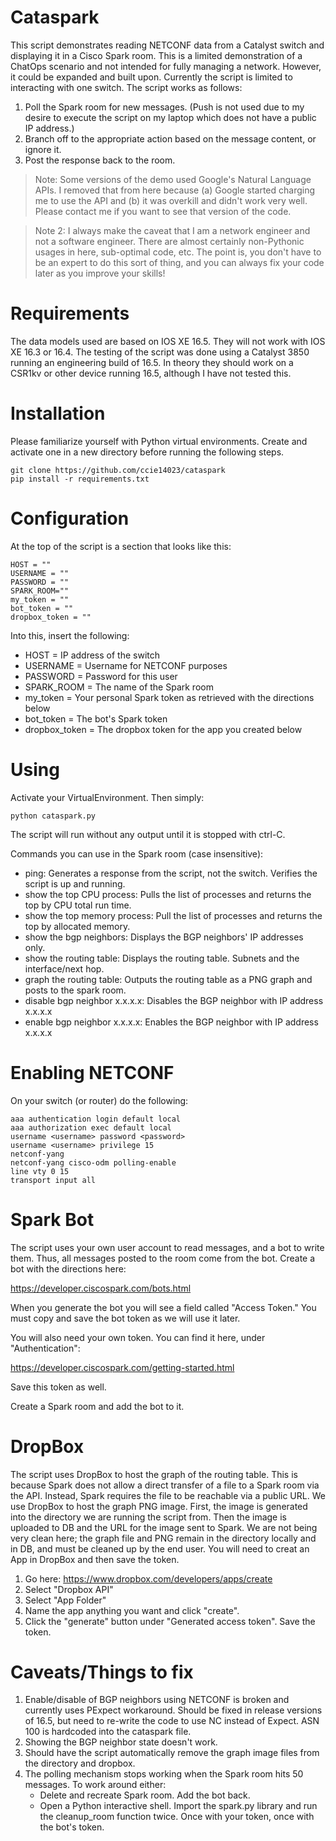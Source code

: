 Cataspark
=======

This script demonstrates reading NETCONF data from a Catalyst switch and displaying it in a Cisco Spark room.  This is a limited demonstration of a ChatOps scenario  and not intended for fully managing a network.  However, it could be expanded and built upon.  Currently the script is limited to interacting with one switch.  The script works as follows:

1.  Poll the Spark room for new messages.  (Push is not used due to my desire to execute the script on my laptop which does not have a public IP address.)
2.  Branch off to the appropriate action based on the message content, or ignore it.
3.  Post the response back to the room.

>  Note:  Some versions of the demo used Google's Natural Language APIs.  I removed that from here because (a) Google started charging me to use the API and (b) it was overkill and didn't work very well.  Please contact me if you want to see that version of the code.

>  Note 2:  I always make the caveat that I am a network engineer and not a software engineer.  There are almost certainly non-Pythonic usages in here, sub-optimal code, etc.  The point is, you don't have to be an expert to do this sort of thing, and you can always fix your code later as you improve your skills!

# Requirements
The data models used are based on IOS XE 16.5.  They will not work with IOS XE 16.3 or 16.4.  The testing of the script was done using a Catalyst 3850 running an engineering build of 16.5.  In theory they should work on a CSR1kv or other device running 16.5, although I have not tested this.

# Installation

Please familiarize yourself with Python virtual environments.  Create and activate one in a new directory before running the following steps.

```
git clone https://github.com/ccie14023/cataspark
pip install -r requirements.txt
```

# Configuration

At the top of the script is a section that looks like this:

```
HOST = ""
USERNAME = ""
PASSWORD = ""
SPARK_ROOM=""
my_token = ""
bot_token = ""
dropbox_token = ""
```

Into this, insert the following:

* HOST = IP address of the switch
* USERNAME = Username for NETCONF purposes
* PASSWORD = Password for this user
* SPARK_ROOM = The name of the Spark room 
* my_token = Your personal Spark token as retrieved with the directions below
* bot_token = The bot's Spark token
* dropbox_token = The dropbox token for the app you created below

#  Using

Activate your VirtualEnvironment.  Then simply:

```
python cataspark.py
```
The script will run without any output until it is stopped with ctrl-C.

Commands you can use in the Spark room (case insensitive):

* ping:  Generates a response from the script, not the switch.  Verifies the script is up and running.
* show the top CPU process:  Pulls the list of processes and returns the top by CPU total run time.
* show the top memory process:  Pull the list of processes and returns the top by allocated memory.
* show the bgp neighbors:  Displays the BGP neighbors' IP addresses only.
* show the routing table:  Displays the routing table.  Subnets and the interface/next hop.
* graph the routing table:  Outputs the routing table as a PNG graph and posts to the spark room.
* disable bgp neighbor x.x.x.x:  Disables the BGP neighbor with IP address x.x.x.x
* enable bgp neighbor x.x.x.x:  Enables the BGP neighbor with IP address x.x.x.x

# Enabling NETCONF

On your switch (or router) do the following:

```
aaa authentication login default local
aaa authorization exec default local
username <username> password <password>
username <username> privilege 15
netconf-yang
netconf-yang cisco-odm polling-enable
line vty 0 15
transport input all
```

# Spark Bot

The script uses your own user account to read messages, and a bot to write them.  Thus, all messages posted to the room come from the bot.  Create a bot with the directions here:

https://developer.ciscospark.com/bots.html

When you generate the bot you will see a field called "Access Token."  You must copy and save the bot token as we will use it later.

You will also need your own token.  You can find it here, under "Authentication":

https://developer.ciscospark.com/getting-started.html

Save this token as well.

Create a Spark room and add the bot to it.

# DropBox
The script uses DropBox to host the graph of the routing table.  This is because Spark does not allow a direct transfer of a file to a Spark room via the API.  Instead, Spark requires the file to be reachable via a public URL.  We use DropBox to host the graph PNG image.  First, the image is generated into the directory we are running the script from.  Then the image is uploaded to DB and the URL for the image sent to Spark.  We are not being very clean here;  the graph file and PNG remain in the directory locally and in DB, and must be cleaned up by the end user.  You will need to creat an App in DropBox and then save the token.

1.  Go here:  https://www.dropbox.com/developers/apps/create
2.  Select "Dropbox API"
3.  Select "App Folder"
4.  Name the app anything you want and click "create".
5.  Click the "generate" button under "Generated access token".  Save the token.

#  Caveats/Things to fix

1.  Enable/disable of BGP neighbors using NETCONF is broken and currently uses PExpect workaround.  Should be fixed in release versions of 16.5, but need to re-write the code to use NC instead of Expect.  ASN 100 is hardcoded into the cataspark file.
2.  Showing the BGP neighbor state doesn't work.
3.  Should have the script automatically remove the graph image files from the directory and dropbox.
4.  The polling mechanism stops working when the Spark room hits 50 messages.  To work around either:
	*  Delete and recreate Spark room.  Add the bot back.
	*  Open a Python interactive shell.  Import the spark.py library and run the cleanup_room function twice.  Once with your token, once with the bot's token.



